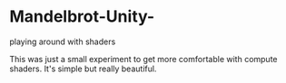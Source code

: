 # Mandelbrot-Unity-
playing around with shaders

This was just a small experiment to get more comfortable with compute shaders.
It's simple but really beautiful.
